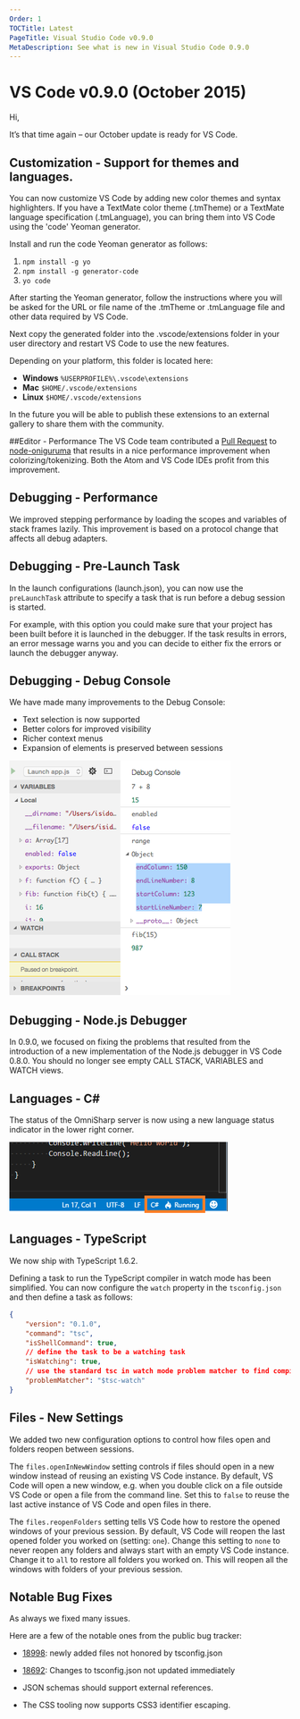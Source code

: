```yaml
---
Order: 1
TOCTitle: Latest
PageTitle: Visual Studio Code v0.9.0
MetaDescription: See what is new in Visual Studio Code 0.9.0
---
```


# VS Code v0.9.0 (October 2015)

Hi,

It’s that time again – our October update is ready for VS Code.

## Customization - Support for themes and languages.
You can now customize VS Code by adding new color themes and syntax highlighters. If you have a TextMate color theme
(.tmTheme) or a TextMate language specification (.tmLanguage), you can bring them into VS Code using the 'code' Yeoman generator.

Install and run the code Yeoman generator as follows:
1. `npm install -g yo`
2. `npm install -g generator-code`
3. `yo code`

After starting the Yeoman generator, follow the instructions where you will be asked for the URL or file name of the .tmTheme or .tmLanguage file and other data required by VS Code.

Next copy the generated folder into the .vscode/extensions folder in your user directory and restart VS Code to use the new features.

Depending on your platform, this folder is located here:
* **Windows** `%USERPROFILE%\.vscode\extensions`
* **Mac** `$HOME/.vscode/extensions`
* **Linux** `$HOME/.vscode/extensions`

In the future you will be able to publish these extensions to an external gallery to share them with the community.

##Editor - Performance
The VS Code team contributed a [Pull Request](https://github.com/atom/node-oniguruma/pull/40#issuecomment-141905620) to [node-oniguruma](https://github.com/atom/node-oniguruma) that results in a nice performance improvement when colorizing/tokenizing. Both the Atom and VS Code IDEs profit from this improvement.

## Debugging - Performance

We improved stepping performance by loading the scopes and variables of stack frames lazily. This improvement is based on a protocol change that affects all debug adapters.

## Debugging - Pre-Launch Task
In the launch configurations (launch.json), you can now use the `preLaunchTask` attribute to specify a task that is run before a debug session is started.

For example, with this option you could make sure that your project has been built before it is launched in the debugger. If the task results in errors, an error message warns you and you can decide to either fix the errors or launch the debugger anyway.

## Debugging - Debug Console
We have made many improvements to the Debug Console:
* Text selection is now supported
* Better colors for improved visibility
* Richer context menus
* Expansion of elements is preserved between sessions

![Debug Console](images/0_9_0/debugconsole.png)

## Debugging - Node.js Debugger
In 0.9.0, we focused on fixing the problems that resulted from the introduction of a new implementation of the Node.js debugger in VS Code 0.8.0.
You should no longer see empty CALL STACK, VARIABLES and WATCH views.


## Languages - C&#35;
The status of the OmniSharp server is now using a new language status indicator in the lower right corner.

![Language Status indicator](images/0_9_0/lang-status.png)

## Languages - TypeScript
We now ship with TypeScript 1.6.2.

Defining a task to run the TypeScript compiler in watch mode has been simplified.
You can now configure the `watch`  property in the `tsconfig.json` and then define a task as follows:
```json
{
	"version": "0.1.0",
	"command": "tsc",
	"isShellCommand": true,
	// define the task to be a watching task
	"isWatching": true,
	// use the standard tsc in watch mode problem matcher to find compile problems in the output.
	"problemMatcher": "$tsc-watch"
}
```
## Files - New Settings
We added two new configuration options to control how files open and folders reopen between sessions.

The `files.openInNewWindow` setting controls if files should open in a new window instead of reusing an existing VS Code instance. By default, VS Code will
open a new window, e.g. when you double click on a file outside VS Code or open a file from the command line. Set this to `false` to reuse the last
active instance of VS Code and open files in there.

The `files.reopenFolders` setting tells VS Code how to restore the opened windows of your previous session. By default, VS Code will
reopen the last opened folder you worked on (setting: `one`). Change this setting to `none` to never reopen any folders and always start with an
empty VS Code instance. Change it to `all` to restore all folders you worked on. This will reopen all the windows with folders of your previous session.

## Notable Bug Fixes

As always we fixed many issues.

Here are a few of the notable ones from the public bug tracker:

* [18998](/Issues/Detail/18998): newly added files not honored by tsconfig.json
* [18692](/Issues/Detail/18692): Changes to tsconfig.json not updated immediately

* JSON schemas should support external references.
* The CSS tooling now supports CSS3 identifier escaping.
